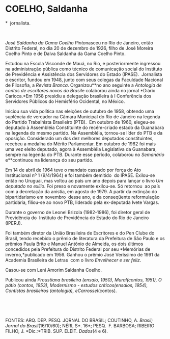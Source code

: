 COELHO, Saldanha
================

\*  jornalista.

 

*José Saldanha da Gama Coelho Pinto*nasceu no Rio de Janeiro, então
Distrito Federal, no dia 20 de dezembro de 1926, filho de José Moreira
Coelho Pinto e de Dalva Saldanha da Gama Coelho Pinto.

Estudou na Escola Visconde de Mauá, no Rio, e posteriormente ingressou
na administração pública como técnico de comunicação social do Instituto
de Previdência e Assistência dos Servidores do Estado (IPASE). 
Jornalista e escritor, fundou em 1948, junto com seus colegas da
Faculdade Nacional de Filosofia, a *Revista Branca*. Organizou**no ano
se­guinte a *Antologia de contos de escritores* *novos do Brasil*e
colaborou ainda no jornal *Diário Carioca.*Em 1958 presidiu a delegação
brasileira à I Conferência dos Servidores Públicos do Hemisfério
Ocidental, no México.

Iniciou sua vida política nas eleições de outubro de 1958, obtendo uma
suplên­cia de vereador na Câmara Municipal do Rio de Janeiro na legenda
do Partido Trabalhista Bra­sileiro (PTB).  Em outubro de 1960, elegeu-se
deputado à Assembléia Consti­tuinte do recém-criado estado da Gua­nabara
na legenda do mesmo partido. Na Assembléia, tornou-se líder do PTB e da
oposição. Considerado um dos dez melhores deputados constituintes,
recebeu a medalha do Mérito Parlamentar. Em outubro de 1962 foi mais uma
vez eleito deputado, agora à Assembléia Legislativa da Guanabara, sempre
na legenda do PTB. Durante esse período, colaborou no *Semanário*
e**continuou na liderança do seu partido.

Em 14 de abril de 1964 teve o mandato cassado por força do Ato
Institucional nº 1 (9/4/1964) e foi também demitido  do IPASE. Exilou-se
então no Uruguai, mas voltou ao país um ano depois para lançar o livro
*Um deputado no exílio*. Foi preso e novamente exilou-se. Só retornou 
ao país com a decretação da anistia, em agosto de 1979. A partir da
extinção do bipartidarismo em novembro  desse ano, e da conseqüente
reformulação partidá­ria, filiou-se ao novo PTB, liderado pela
ex-­deputada Ivete Vargas.

Durante o governo de Leonel Brizola (1982-1986), foi diretor geral de
Previdência do  Instituto de Previdência do Estado do Rio de Janeiro  
(IPERJ).

Foi também diretor da União Brasileira de Escri­tores e do Pen Clube do
Brasil, tendo recebi­do o prêmio de literatura da Prefeitura de São
Paulo e os prêmios Paula Brito e Manuel An­tônio de Almeida, os dois
últimos concedidos pela Prefeitura do Distrito Federal por seu *Memórias
de inverno,*publicado em 1956. Ganhou o prêmio José Veríssimo de 1991 da
Academia Brasileira de Letras  com o livro *Envelhecer e ser feliz*.

Casou-se com Leni Amorim Saldanha Coelho.

Publicou ainda *Proustiana brasileira* *(*en­saio, 1950),
*Mural*(contos, 1951), *O pátio* (contos, 1953), *Modernismo - estudos
crí*­*ticos*(ensaios, 1954), *Contistas brasileiros* (antologia),
e*Carrossel*(contos).

 

 

FONTES: ARQ. DEP. PESQ. JORNAL DO BRASIL; COUTINHO, A. *Brasil; Jornal
do* *Brasil*(16/10/60); NÉRI, S*. 16*; PESQ.  F. BARBOSA; RIBEIRO FILHO,
J. *Dic.:*TRIB. SUP. ELEIT. *Dados*(4 e 6).

 

 
